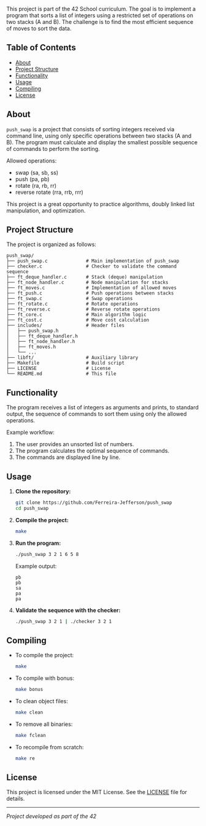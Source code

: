 This project is part of the 42 School curriculum. The goal is to implement a program that sorts a list of integers using a restricted set of operations on two stacks (A and B). The challenge is to find the most efficient sequence of moves to sort the data.

## Table of Contents
- [About](#about)
- [Project Structure](#project-structure)
- [Functionality](#functionality)
- [Usage](#usage)
- [Compiling](#compiling)
- [License](#license)

## About

`push_swap` is a project that consists of sorting integers received via command line, using only specific operations between two stacks (A and B). The program must calculate and display the smallest possible sequence of commands to perform the sorting.

Allowed operations:
- swap (sa, sb, ss)
- push (pa, pb)
- rotate (ra, rb, rr)
- reverse rotate (rra, rrb, rrr)

This project is a great opportunity to practice algorithms, doubly linked list manipulation, and optimization.

## Project Structure

The project is organized as follows:

```
push_swap/
├── push_swap.c              # Main implementation of push_swap
├── checker.c                # Checker to validate the command sequence
├── ft_deque_handler.c       # Stack (deque) manipulation
├── ft_node_handler.c        # Node manipulation for stacks
├── ft_moves.c               # Implementation of allowed moves
├── ft_push.c                # Push operations between stacks
├── ft_swap.c                # Swap operations
├── ft_rotate.c              # Rotate operations
├── ft_reverse.c             # Reverse rotate operations
├── ft_core.c                # Main algorithm logic
├── ft_cost.c                # Move cost calculation
├── includes/                # Header files
│   ├── push_swap.h
│   ├── ft_deque_handler.h
│   ├── ft_node_handler.h
│   ├── ft_moves.h
│   └── ...
├── libft/                   # Auxiliary library
├── Makefile                 # Build script
├── LICENSE                  # License
└── README.md                # This file
```

## Functionality

The program receives a list of integers as arguments and prints, to standard output, the sequence of commands to sort them using only the allowed operations.

Example workflow:
1. The user provides an unsorted list of numbers.
2. The program calculates the optimal sequence of commands.
3. The commands are displayed line by line.

## Usage

1. **Clone the repository:**
   ```bash
   git clone https://github.com/Ferreira-Jefferson/push_swap
   cd push_swap
   ```

2. **Compile the project:**
   ```bash
   make
   ```

3. **Run the program:**
   ```bash
   ./push_swap 3 2 1 6 5 8
   ```

   Example output:
   ```
   pb
   pb
   sa
   pa
   pa
   ```

4. **Validate the sequence with the checker:**
   ```bash
   ./push_swap 3 2 1 | ./checker 3 2 1
   ```

## Compiling

- To compile the project:
  ```bash
  make
  ```

- To compile with bonus:
  ```bash
  make bonus
  ```

- To clean object files:
  ```bash
  make clean
  ```

- To remove all binaries:
  ```bash
  make fclean
  ```

- To recompile from scratch:
  ```bash
  make re
  ```

## License

This project is licensed under the MIT License. See the [LICENSE](LICENSE) file for details.

---

*Project developed as part of the 42*